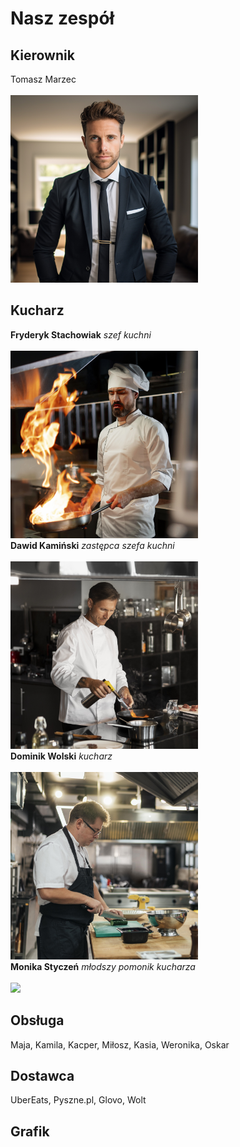 # Nasz zespół

## Kierownik
Tomasz Marzec  <br/> <br/>
<img src = "img/medium-shot-man-working-as-real-estate-agent.jpg" width = 300>

## Kucharz

**Fryderyk Stachowiak** *szef kuchni* <br/> <br/>
<img src = "img/chef-cooking-kitchen-while-wearing-professional-attire.jpg" width = 300>
  <br/>
**Dawid Kamiński** *zastępca szefa kuchni* <br/> <br/>
<img src = "img/view-chef-working-kitchen.jpg" width = 300>
  <br/>
  **Dominik Wolski** *kucharz* <br/> <br/>
<img src = "img/side-view-male-chef-kitchen-preparing-vegetables.jpg" width = 300>
    <br/>
    **Monika Styczeń** *młodszy pomonik kucharza* <br/> <br/>
<img src = "img/female-chef-kitchen-dressed-apron-uniform.jpg" width = 300>


## Obsługa

Maja, Kamila, Kacper, Miłosz, Kasia, Weronika, Oskar

## Dostawca

UberEats, Pyszne.pl, Glovo, Wolt

## Grafik

